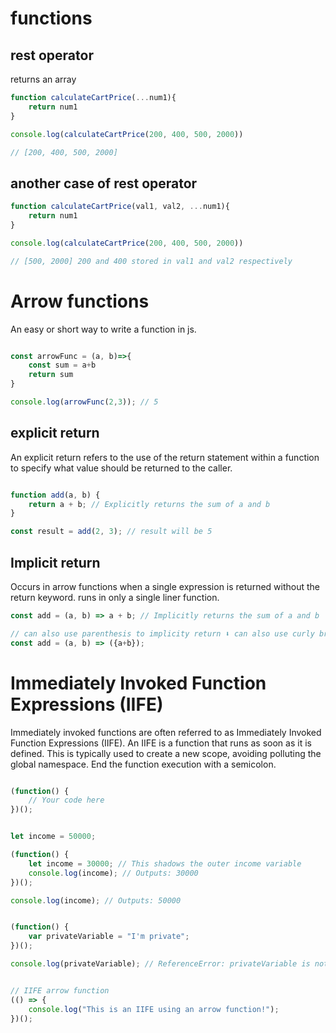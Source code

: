# functions

## rest operator

returns an array

```js
function calculateCartPrice(...num1){
    return num1
}

console.log(calculateCartPrice(200, 400, 500, 2000))

// [200, 400, 500, 2000]
```

## another case of rest operator


```js
function calculateCartPrice(val1, val2, ...num1){
    return num1
}

console.log(calculateCartPrice(200, 400, 500, 2000))

// [500, 2000] 200 and 400 stored in val1 and val2 respectively

```

# Arrow functions

An easy or short way to write a function in js.

```js

const arrowFunc = (a, b)=>{
    const sum = a+b
    return sum
}

console.log(arrowFunc(2,3)); // 5
```

## explicit return

An explicit return refers to the use of the return statement within a function to specify what value should be returned to the caller.

```js

function add(a, b) {
    return a + b; // Explicitly returns the sum of a and b
}

const result = add(2, 3); // result will be 5
```

## Implicit return 

Occurs in arrow functions when a single expression is returned without the return keyword. runs in only a single liner function.

```js
const add = (a, b) => a + b; // Implicitly returns the sum of a and b

// can also use parenthesis to implicity return ⬇️ can also use curly braces inside parenthesis.
const add = (a, b) => ({a+b}); 
```

# Immediately Invoked Function Expressions (IIFE)

Immediately invoked functions are often referred to as Immediately Invoked Function Expressions (IIFE). An IIFE is a function that runs as soon as it is defined. This is typically used to create a new scope, avoiding polluting the global namespace.
End the function execution with a semicolon.

```js

(function() {
    // Your code here
})();


let income = 50000;

(function() {
    let income = 30000; // This shadows the outer income variable
    console.log(income); // Outputs: 30000
})();

console.log(income); // Outputs: 50000


(function() {
    var privateVariable = "I'm private";
})();

console.log(privateVariable); // ReferenceError: privateVariable is not defined


// IIFE arrow function
(() => {
    console.log("This is an IIFE using an arrow function!");
})();
```

